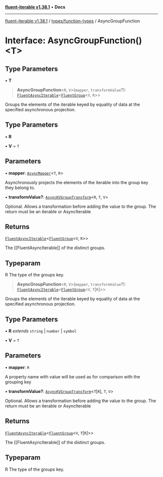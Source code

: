 [**fluent-iterable v1.38.1**](../../../README.md) • **Docs**

***

[fluent-iterable v1.38.1](../../../README.md) / [types/function-types](../README.md) / AsyncGroupFunction

# Interface: AsyncGroupFunction()\<T\>

## Type Parameters

• **T**

> **AsyncGroupFunction**\<`R`, `V`\>(`mapper`, `transformValue`?): [`FluentAsyncIterable`](../../../index/interfaces/FluentAsyncIterable.md)\<[`FluentGroup`](../../../index/interfaces/FluentGroup.md)\<`V`, `R`\>\>

Groups the elements of the iterable keyed by equality of data at the specified asynchronous projection.

## Type Parameters

• **R**

• **V** = `T`

## Parameters

• **mapper**: [`AsyncMapper`](../../../index/interfaces/AsyncMapper.md)\<`T`, `R`\>

Asynchronously projects the elements of the iterable into the group key they belong to.

• **transformValue?**: [`AsyncKVGroupTransform`](../../interfaces/AsyncKVGroupTransform.md)\<`R`, `T`, `V`\>

Optional. Allows a transformation before adding the value to the group. The return must be an iterable or AsyncIterable

## Returns

[`FluentAsyncIterable`](../../../index/interfaces/FluentAsyncIterable.md)\<[`FluentGroup`](../../../index/interfaces/FluentGroup.md)\<`V`, `R`\>\>

The [[FluentAsyncIterable]] of the distinct groups.

## Typeparam

R The type of the groups key.

> **AsyncGroupFunction**\<`R`, `V`\>(`mapper`, `transformValue`?): [`FluentAsyncIterable`](../../../index/interfaces/FluentAsyncIterable.md)\<[`FluentGroup`](../../../index/interfaces/FluentGroup.md)\<`V`, `T`\[`R`\]\>\>

Groups the elements of the iterable keyed by equality of data at the specified asynchronous projection.

## Type Parameters

• **R** *extends* `string` \| `number` \| `symbol`

• **V** = `T`

## Parameters

• **mapper**: `R`

A property name with value will be used as for comparison with the grouping key

• **transformValue?**: [`AsyncKVGroupTransform`](../../interfaces/AsyncKVGroupTransform.md)\<`T`\[`R`\], `T`, `V`\>

Optional. Allows a transformation before adding the value to the group. The return must be an iterable or AsyncIterable

## Returns

[`FluentAsyncIterable`](../../../index/interfaces/FluentAsyncIterable.md)\<[`FluentGroup`](../../../index/interfaces/FluentGroup.md)\<`V`, `T`\[`R`\]\>\>

The [[FluentAsyncIterable]] of the distinct groups.

## Typeparam

R The type of the groups key.
